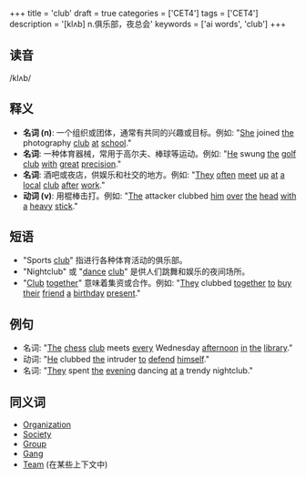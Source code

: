 +++
title = 'club'
draft = true
categories = ['CET4']
tags = ['CET4']
description = '[klʌb] n.俱乐部，夜总会'
keywords = ['ai words', 'club']
+++

## 读音
/klʌb/

## 释义
- **名词 (n)**: 一个组织或团体，通常有共同的兴趣或目标。例如: "[She](/zh/post/she/) joined [the](/zh/post/the/) photography [club](/zh/post/club/) [at](/zh/post/at/) [school](/zh/post/school/)."
- **名词**: 一种体育器械，常用于高尔夫、棒球等运动。例如: "[He](/zh/post/he/) swung [the](/zh/post/the/) [golf](/zh/post/golf/) [club](/zh/post/club/) [with](/zh/post/with/) [great](/zh/post/great/) [precision](/zh/post/precision/)."
- **名词**: 酒吧或夜店，供娱乐和社交的地方。例如: "[They](/zh/post/they/) [often](/zh/post/often/) [meet](/zh/post/meet/) [up](/zh/post/up/) [at](/zh/post/at/) [a](/zh/post/a/) [local](/zh/post/local/) [club](/zh/post/club/) [after](/zh/post/after/) [work](/zh/post/work/)."
- **动词 (v)**: 用棍棒击打。例如: "[The](/zh/post/the/) attacker clubbed [him](/zh/post/him/) [over](/zh/post/over/) [the](/zh/post/the/) [head](/zh/post/head/) [with](/zh/post/with/) [a](/zh/post/a/) [heavy](/zh/post/heavy/) [stick](/zh/post/stick/)."

## 短语
- "Sports [club](/zh/post/club/)" 指进行各种体育活动的俱乐部。
- "Nightclub" 或 "[dance](/zh/post/dance/) [club](/zh/post/club/)" 是供人们跳舞和娱乐的夜间场所。
- "[Club](/zh/post/club/) [together](/zh/post/together/)" 意味着集资或合作。例如: "[They](/zh/post/they/) clubbed [together](/zh/post/together/) [to](/zh/post/to/) [buy](/zh/post/buy/) [their](/zh/post/their/) [friend](/zh/post/friend/) [a](/zh/post/a/) [birthday](/zh/post/birthday/) [present](/zh/post/present/)."

## 例句
- 名词: "[The](/zh/post/the/) [chess](/zh/post/chess/) [club](/zh/post/club/) meets [every](/zh/post/every/) Wednesday [afternoon](/zh/post/afternoon/) [in](/zh/post/in/) [the](/zh/post/the/) [library](/zh/post/library/)."
- 动词: "[He](/zh/post/he/) clubbed [the](/zh/post/the/) intruder [to](/zh/post/to/) [defend](/zh/post/defend/) [himself](/zh/post/himself/)."
- 名词: "[They](/zh/post/they/) spent [the](/zh/post/the/) [evening](/zh/post/evening/) dancing [at](/zh/post/at/) [a](/zh/post/a/) trendy nightclub."

## 同义词
- [Organization](/zh/post/organization/)
- [Society](/zh/post/society/)
- [Group](/zh/post/group/)
- [Gang](/zh/post/gang/)
- [Team](/zh/post/team/) (在某些上下文中)
